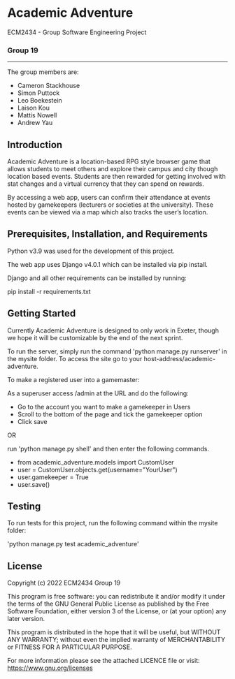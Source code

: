 # Academic Adventure

ECM2434 - Group Software Engineering Project

### Group 19
___

The group members are:

- Cameron Stackhouse
- Simon Puttock
- Leo Boekestein
- Laison Kou
- Mattis Nowell
- Andrew Yau

## Introduction

Academic Adventure is a location-based RPG style browser game that allows students to meet 
others and explore their campus and city though location based events. Students are then 
rewarded for getting involved with stat changes and a virtual currency that they can spend 
on rewards.

By accessing a web app, users can confirm their attendance at events hosted by gamekeepers 
(lecturers or societies at the university). These events can be viewed via a map which also 
tracks the user’s location.


## Prerequisites, Installation, and Requirements

Python v3.9 was used for the development of this project.

The web app uses Django v4.0.1 which can be installed via pip install.

Django and all other requirements can be installed by running: 

pip install -r requirements.txt

## Getting Started

Currently Academic Adventure is designed to only work in Exeter, though we hope it will be
customizable by the end of the next sprint.

To run the server, simply run the command 'python manage.py runserver' in the mysite folder.
To access the site go to your host-address/academic-adventure.

To make a registered user into a gamemaster:

As a superuser access /admin at the URL and do the following:
- Go to the account you want to make a gamekeeper in Users
- Scroll to the bottom of the page and tick the gamekeeper option
- Click save

OR

run 'python manage.py shell' and then enter the following commands.

- from academic_adventure.models import CustomUser
- user = CustomUser.objects.get(username="YourUser")
- user.gamekeeper = True
- user.save()

## Testing

To run tests for this project, run the following command within the mysite folder:

'python manage.py test academic_adventure'

## License

Copyright (c) 2022 ECM2434 Group 19

This program is free software: you can redistribute it and/or modify it under the terms of 
the GNU General Public License as published by the Free Software Foundation, either version 
3 of the License, or (at your option) any later version.

This program is distributed in the hope that it will be useful, but WITHOUT ANY WARRANTY; 
without even the implied warranty of MERCHANTABILITY or FITNESS FOR A PARTICULAR PURPOSE.

For more information please see the attached LICENCE file or visit: https://www.gnu.org/licenses

